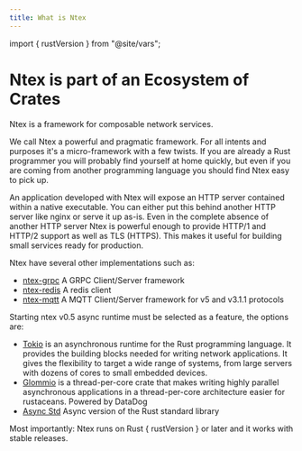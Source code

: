 ```yaml
---
title: What is Ntex
---
```

import { rustVersion } from "@site/vars";

# Ntex is part of an Ecosystem of Crates

Ntex is a framework for composable network services.

We call Ntex a powerful and pragmatic framework. For all intents and purposes it's a micro-framework with a few twists. If you are already a Rust programmer you will probably find yourself at home quickly, but even if you are coming from another programming language you should find Ntex easy to pick up.

An application developed with Ntex will expose an HTTP server contained within a native executable. You can either put this behind another HTTP server like nginx or serve it up as-is. Even in the complete absence of another HTTP server Ntex is powerful enough to provide HTTP/1 and HTTP/2 support as well as TLS (HTTPS). This makes it useful for building small services ready for production.

Ntex have several other implementations such as:

- [ntex-grpc][ntex-grpc] A GRPC Client/Server framework
- [ntex-redis][ntex-redis] A redis client
- [ntex-mqtt][ntex-mqtt] A MQTT Client/Server framework for v5 and v3.1.1 protocols

Starting ntex v0.5 async runtime must be selected as a feature, the options are:

- [Tokio][tokio] is an asynchronous runtime for the Rust programming language. It provides the building blocks needed for writing network applications. It gives the flexibility to target a wide range of systems, from large servers with dozens of cores to small embedded devices. 
- [Glommio][glommio] is a thread-per-core crate that makes writing highly parallel asynchronous applications in a thread-per-core architecture easier for rustaceans. Powered by DataDog
- [Async Std][async-std] Async version of the Rust standard library

<p>
Most importantly: Ntex runs on Rust { rustVersion } or later and it works with stable releases.
</p>

<!-- LINKS -->


[ntex-grpc]: https://github.com/ntex-rs/ntex-grpc
[ntex-redis]: https://github.com/ntex-rs/ntex-redis
[ntex-mqtt]: https://github.com/ntex-rs/ntex-mqtt
[tokio]: https://github.com/tokio-rs/tokio
[glommio]: https://github.com/DataDog/glommio
[async-std]: https://github.com/async-rs/async-std
